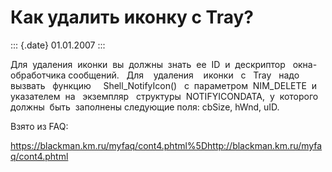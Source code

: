 Как удалить иконку с Tray?
==========================

::: {.date}
01.01.2007
:::

Для  удаления  иконки  вы  должны  знать  ее  ID  и  дескриптор  
окна-обработчика сообщений.   Для    удаления    иконки   с   Tray  
надо   вызвать   функцию     Shell\_NotifyIcon()   с  параметром 
NIM\_DELETE  и  указателем  на   экземпляр   структуры  NOTIFYICONDATA, 
у  которого  должны  быть  заполнены следующие поля: cbSize, hWnd, uID.

Взято из FAQ:

<https://blackman.km.ru/myfaq/cont4.phtml%5Dhttp://blackman.km.ru/myfaq/cont4.phtml>
